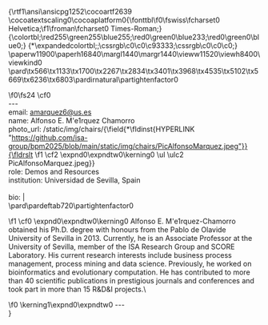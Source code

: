 {\rtf1\ansi\ansicpg1252\cocoartf2639
\cocoatextscaling0\cocoaplatform0{\fonttbl\f0\fswiss\fcharset0 Helvetica;\f1\froman\fcharset0 Times-Roman;}
{\colortbl;\red255\green255\blue255;\red0\green0\blue233;\red0\green0\blue0;}
{\*\expandedcolortbl;;\cssrgb\c0\c0\c93333;\cssrgb\c0\c0\c0;}
\paperw11900\paperh16840\margl1440\margr1440\vieww11520\viewh8400\viewkind0
\pard\tx566\tx1133\tx1700\tx2267\tx2834\tx3401\tx3968\tx4535\tx5102\tx5669\tx6236\tx6803\pardirnatural\partightenfactor0

\f0\fs24 \cf0 \
---\
email: amarquez6@us.es\
name: Alfonso E. M\'e1rquez Chamorro\
photo_url: /static/img/chairs/{\field{\*\fldinst{HYPERLINK "https://github.com/isa-group/bpm2025/blob/main/static/img/chairs/PicAlfonsoMarquez.jpeg"}}{\fldrslt 
\f1 \cf2 \expnd0\expndtw0\kerning0
\ul \ulc2 PicAlfonsoMarquez.jpeg}}\
role: Demos and Resources\
institution: Universidad de Sevilla, Spain\
\
bio: |\
\pard\pardeftab720\partightenfactor0

\f1 \cf0 \expnd0\expndtw0\kerning0
Alfonso E. M\'e1rquez-Chamorro obtained his Ph.D. degree with honours from the Pablo de Olavide University of Sevilla in 2013. Currently, he is an Associate Professor at the University of Sevilla, member of the ISA Research Group and SCORE Laboratory. His current research interests include business process management, process mining and data science. Previously, he worked on bioinformatics and evolutionary computation. He has contributed to more than 40 scientific publications in prestigious journals and conferences and took part in more than 15 R&D&I projects.\

\f0 \kerning1\expnd0\expndtw0 ---\
}